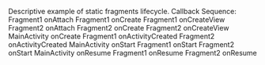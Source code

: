 Descriptive example of static fragments lifecycle.
Callback Sequence:
Fragment1 onAttach
Fragment1 onCreate
Fragment1 onCreateView
Fragment2 onAttach
Fragment2 onCreate
Fragment2 onCreateView
MainActivity onCreate
Fragment1 onActivityCreated
Fragment2 onActivityCreated
MainActivity onStart
Fragment1 onStart
Fragment2 onStart
MainActivity onResume
Fragment1 onResume
Fragment2 onResume
